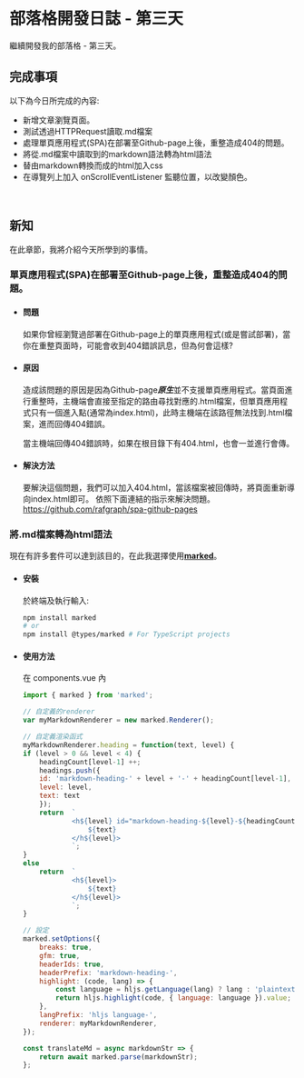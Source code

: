 # 部落格開發日誌 - 第三天
繼續開發我的部落格 - 第三天。

## 完成事項
以下為今日所完成的內容:
* 新增文章瀏覽頁面。
* 測試透過HTTPRequest讀取.md檔案
* 處理單頁應用程式(SPA)在部署至Github-page上後，重整造成404的問題。
* 將從.md檔案中讀取到的markdown語法轉為html語法
* 替由markdown轉換而成的html加入css
* 在導覽列上加入 onScrollEventListener 監聽位置，以改變顏色。
<br>

## 新知
在此章節，我將介紹今天所學到的事情。
### 單頁應用程式(SPA)在部署至Github-page上後，重整造成404的問題。
* #### 問題
    如果你曾經瀏覽過部署在Github-page上的單頁應用程式(或是嘗試部署)，當你在重整頁面時，可能會收到404錯誤訊息，但為何會這樣?
    
* #### 原因
    造成該問題的原因是因為Github-page***原生***並不支援單頁應用程式。當頁面進行重整時，主機端會直接至指定的路由尋找對應的.html檔案，但單頁應用程式只有一個進入點(通常為index.html)，此時主機端在該路徑無法找到.html檔案，進而回傳404錯誤。

    當主機端回傳404錯誤時，如果在根目錄下有404.html，也會一並進行會傳。

* #### 解決方法
    要解決這個問題，我們可以加入404.html，當該檔案被回傳時，將頁面重新導向index.html即可。
    依照下面連結的指示來解決問題。
    https://github.com/rafgraph/spa-github-pages

### 將.md檔案轉為html語法
現在有許多套件可以達到該目的，在此我選擇使用[**marked**](https://marked.js.org/)。
* #### 安裝
    於終端及執行輸入:
    ```sh
    npm install marked
    # or
    npm install @types/marked # For TypeScript projects
    ```
* #### 使用方法
    在 components.vue 內
    ```js
    import { marked } from 'marked';

    // 自定義的renderer
    var myMarkdownRenderer = new marked.Renderer();

    // 自定義渲染函式
    myMarkdownRenderer.heading = function(text, level) {
    if (level > 0 && level < 4) {
        headingCount[level-1] ++;
        headings.push({
        id: 'markdown-heading-' + level + '-' + headingCount[level-1],
        level: level,
        text: text
        });
        return  `
                <h${level} id="markdown-heading-${level}-${headingCount[level-1]}" class='markdown-anchor'>
                    ${text}
                </h${level}>
                `;
    }
    else
        return  `
                <h${level}>
                    ${text}
                </h${level}>
                `;
    }

    // 設定
    marked.setOptions({
        breaks: true,
        gfm: true,
        headerIds: true,
        headerPrefix: 'markdown-heading-',
        highlight: (code, lang) => {
            const language = hljs.getLanguage(lang) ? lang : 'plaintext';
            return hljs.highlight(code, { language: language }).value;
        },
        langPrefix: 'hljs language-',
        renderer: myMarkdownRenderer,
    });

    const translateMd = async markdownStr => {
        return await marked.parse(markdownStr);
    };
    ```